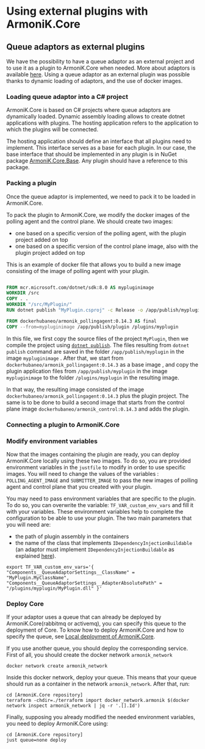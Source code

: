 # Using external plugins with ArmoniK.Core

## Queue adaptors as external plugins

We have the possibility to have a queue adaptor as an external project and to use it as a plugin to ArmoniK.Core when needed. More about adaptors is available [here](./4.adaptors.md). Using a queue adaptor as an external plugin was possible thanks to dynamic loading of adaptors, and the use of docker images.

### Loading queue adaptor into a C# project

ArmoniK.Core is based on C# projects where queue adaptors are dynamically loaded. Dynamic assembly loading allows to create dotnet applications with plugins. The hosting application refers to the application to which the plugins will be connected.

The hosting application should define an interface that all plugins need to implement. This interface serves as a base for each plugin. In our case, the base interface that should be implemented in any plugin is in NuGet package [ArmoniK.Core.Base](https://www.nuget.org/packages/ArmoniK.Core.Base/). Any plugin should have a reference to this package.

### Packing a plugin

Once the queue adaptor is implemented, we need to pack it to be loaded in ArmoniK.Core.

 To pack the plugin to ArmoniK.Core, we modify the docker images of the polling agent and the control plane. We should create two images:

- one based on a specific version of the polling agent, with the plugin project added on top
- one based on a specific version of the control plane image, also with the plugin project added on top

This is an example of docker file that allows you to build a new image consisting of the image of polling agent with your plugin.

```dockerfile

FROM mcr.microsoft.com/dotnet/sdk:8.0 AS mypluginimage
WORKDIR /src
COPY . .
WORKDIR "/src/MyPlugin/"
RUN dotnet publish "MyPlugin.csproj" -c Release -o /app/publish/myplugin /p:UseAppHost=false

FROM dockerhubaneo/armonik_pollingagent:0.14.3 AS final
COPY --from=mypluginimage /app/publish/plugin /plugins/myplugin
```

In this file, we first copy the source files of the project `MyPlugin`, then we compile the project using [`dotnet publish`](https://learn.microsoft.com/en-us/dotnet/core/tools/dotnet-publish). The files resulting from `dotnet publish` command are saved in the folder `/app/publish/myplugin` in the image `mypluginimage`  . After that, we start from `dockerhubaneo/armonik_pollingagent:0.14.3` as a base image , and copy the plugin application files from `/app/publish/myplugin` in the image  `mypluginimage` to the folder `/plugins/myplugin` in the resulting image.

In that way, the resulting image consisted of the image `dockerhubaneo/armonik_pollingagent:0.14.3` plus the plugin project. The same is to be done to build a second image that starts from the control plane image `dockerhubaneo/armonik_control:0.14.3` and adds the plugin.

### Connecting a plugin to ArmoniK.Core

### Modify environment variables

Now that the images containing the plugin are ready, you can deploy ArmoniK.Core locally using these two images. To do so, you are provided environment variables in the `justfile` to modify in order to use specific images. You will need to change the values of the variables : `POLLING_AGENT_IMAGE` and `SUBMITTER_IMAGE` to pass the new images of polling agent and control plane that you created with your plugin.

You may need to pass environment variables that are specific to the plugin. To do so, you can overwrite the variable: `TF_VAR_custom_env_vars` and fill it with your variables.  These environment variables help to complete the configuration to be able to use your plugin. The two main parameters that you will need are:

- the path of plugin assembly in the containers
- the name of the class that implements `IDependencyInjectionBuildable`
(an adaptor must implement `IDependencyInjectionBuildable` as explained [here](./7.adaptors.md#adaptor-dynamic-loading)).

```shell
export TF_VAR_custom_env_vars='{ "Components__QueueAdaptorSettings__ClassName" = "MyPlugin.MyClassName", "Components__QueueAdaptorSettings__AdapterAbsolutePath" = "/plugins/myplugin/MyPlugin.dll" }'
```

### Deploy Core

If your adaptor uses a queue that can already be deployed by ArmoniK.Core(rabbitmq or activemq), you can specify this queue to the deployment of Core. To know how to deploy ArmoniK.Core and how to specify the queue, see [Local deployment of ArmoniK.Core](../0.installation/1.local-deployment.md).

If you use another queue, you should deploy the corresponding service. First of all, you should create the docker network `armonik_network`

```shell
docker network create armonik_network
```

Inside this docker network, deploy your queue. This means that your queue should run as a container in the network `armonik_network`. After that, run:

```shell
cd [ArmoniK.Core repository]
terraform -chdir=./terraform import docker_network.armonik $(docker network inspect armonik_network | jq -r '.[].Id')
```

Finally, supposing you already modified the needed environment variables, you need to deploy ArmoniK.Core using:

```shell
cd [ArmoniK.Core repository]
just queue=none deploy
```
